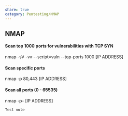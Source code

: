 ```yaml
---
share: true
category: Pentesting/NMAP
---
```


## NMAP

#### Scan top 1000 ports for vulnerabilities with TCP SYN
nmap -sV -vv --script=vuln --top-ports 1000 [IP ADDRESS]

#### Scan specific ports
nmap -p 80,443 [IP ADDRESS]

#### Scan all ports (0 - 65535)
nmap -p- [IP ADDRESS]

```ad-note
Test note


```
